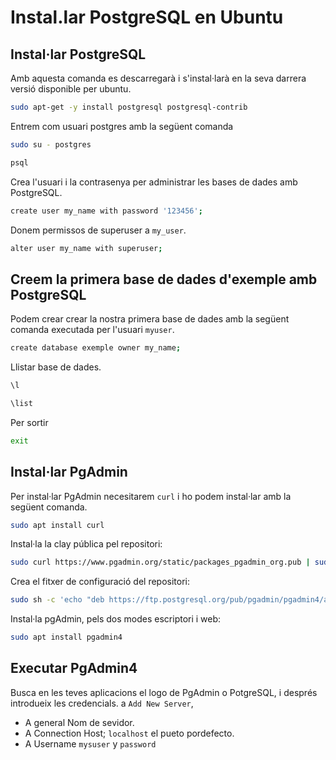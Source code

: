 # Instal.lar PostgreSQL en Ubuntu 

## Instal·lar PostgreSQL 
Amb aquesta comanda es descarregarà i s'instal·larà en la seva darrera versió disponible per ubuntu. 

~~~bash
sudo apt-get -y install postgresql postgresql-contrib
~~~

Entrem com usuari postgres amb la següent comanda
~~~bash
sudo su - postgres

psql
~~~

Crea l'usuari i la contrasenya per administrar les bases de dades amb PostgreSQL. 

~~~bash
create user my_name with password '123456';
~~~

Donem permissos de superuser a `my_user`.
~~~bash
alter user my_name with superuser;
~~~

## Creem la primera base de dades d'exemple amb PostgreSQL 

Podem crear crear la nostra primera base de dades amb la següent comanda executada per l'usuari `myuser`. 

~~~bash
create database exemple owner my_name; 
~~~ 

Llistar base de dades. 
~~~bash
\l

\list
~~~

Per sortir
~~~bash
exit
~~~


## Instal·lar PgAdmin 
Per instal·lar PgAdmin necesitarem `curl` i ho podem instal·lar amb la següent comanda. 

~~~bash
sudo apt install curl 
~~~


Instal·la la clay pública pel repositori:

~~~bash
sudo curl https://www.pgadmin.org/static/packages_pgadmin_org.pub | sudo apt-key add
~~~

Crea el fitxer de configuració del repositori:

~~~bash
sudo sh -c 'echo "deb https://ftp.postgresql.org/pub/pgadmin/pgadmin4/apt/$(lsb_release -cs) pgadmin4 main" > /etc/apt/sources.list.d/pgadmin4.list && apt update'
~~~


Instal·la pgAdmin, pels dos modes escriptori i web:
~~~bash
sudo apt install pgadmin4
~~~

## Executar PgAdmin4 
Busca en les teves aplicacions el logo de PgAdmin o PotgreSQL, i després introdueix les credencials. a `Add New Server`,  

- A general Nom de sevidor. 
- A Connection Host; `localhost`  el pueto pordefecto. 
- A Username `mysuser` y `password`









